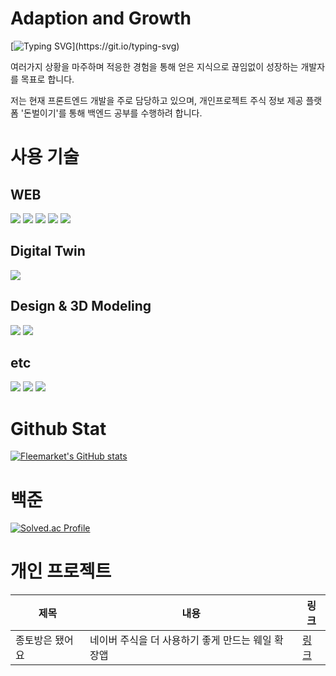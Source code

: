 # Adaption and Growth

[![Typing SVG](https://readme-typing-svg.demolab.com/?lines=Just+Do+It!;)](https://git.io/typing-svg)

여러가지 상황을 마주하며 적응한 경험을 통해 얻은 지식으로 끊임없이 성장하는 개발자를 목표로 합니다.

저는 현재 프론트엔드 개발을 주로 담당하고 있으며, 개인프로젝트 주식 정보 제공 플랫폼 '돈벌이기'를 통해 백엔드 공부를 수행하려 합니다.


# 사용 기술

## WEB
<img src="https://img.shields.io/badge/react-19232a.svg?style=for-the-badge&logo=react&logoColor=61DAFB" /> <img src="https://img.shields.io/badge/Tailwind CSS-29232a.svg?style=for-the-badge&logo=tailwindcss&logoColor=06B6D4" /> <img src="https://img.shields.io/badge/HTML5-E34F26.svg?style=for-the-badge&logo=html5&logoColor=eeeeee" /> <img src="https://img.shields.io/badge/CSS3-1572B6.svg?style=for-the-badge&logo=CSS3&logoColor=f9f9f9" /> <img src="https://img.shields.io/badge/JAVASCRIPT-1f1f1f.svg?style=for-the-badge&logo=Javascript&logoColor=F7DF1E" />

## Digital Twin

<img src="https://img.shields.io/badge/Unity-aaaaaa.svg?style=for-the-badge&logo=Unity&logoColor=111111" /> 

## Design & 3D Modeling

<img src="https://img.shields.io/badge/figma-F24E1E.svg?style=for-the-badge" /> <img src="https://img.shields.io/badge/Fusion 360-E27E4E.svg?style=for-the-badge" /> 

## etc

<img src="https://img.shields.io/badge/jenkins-D24939.svg?style=for-the-badge&logo=jenkins&logoColor=fff" /> <img src="https://img.shields.io/badge/Notion-aaaaaa.svg?style=for-the-badge" /> <img src="https://img.shields.io/badge/nginx-009639.svg?style=for-the-badge&logo=Unity&logoColor=fff" /> 



# Github Stat

[![Fleemarket's GitHub stats](https://github-readme-stats.vercel.app/api?username=fleemarket)](https://github.com/anuraghazra/github-readme-stats)

# 백준 

[![Solved.ac Profile](http://mazassumnida.wtf/api/v2/generate_badge?boj=ensiso)](https://solved.ac/ensiso/)

# 개인 프로젝트
|제목|내용|링크|
|------|---|---|
|종토방은 됐어요|네이버 주식을 더 사용하기 좋게 만드는 웨일 확장앱|[링크](https://github.com/fleemarket/jongto_cleaner)



